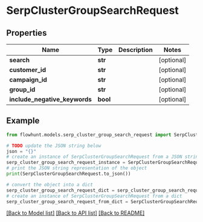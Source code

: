 # SerpClusterGroupSearchRequest


## Properties

Name | Type | Description | Notes
------------ | ------------- | ------------- | -------------
**search** | **str** |  | [optional] 
**customer_id** | **str** |  | [optional] 
**campaign_id** | **str** |  | [optional] 
**group_id** | **str** |  | [optional] 
**include_negative_keywords** | **bool** |  | [optional] 

## Example

```python
from flowhunt.models.serp_cluster_group_search_request import SerpClusterGroupSearchRequest

# TODO update the JSON string below
json = "{}"
# create an instance of SerpClusterGroupSearchRequest from a JSON string
serp_cluster_group_search_request_instance = SerpClusterGroupSearchRequest.from_json(json)
# print the JSON string representation of the object
print(SerpClusterGroupSearchRequest.to_json())

# convert the object into a dict
serp_cluster_group_search_request_dict = serp_cluster_group_search_request_instance.to_dict()
# create an instance of SerpClusterGroupSearchRequest from a dict
serp_cluster_group_search_request_from_dict = SerpClusterGroupSearchRequest.from_dict(serp_cluster_group_search_request_dict)
```
[[Back to Model list]](../README.md#documentation-for-models) [[Back to API list]](../README.md#documentation-for-api-endpoints) [[Back to README]](../README.md)


